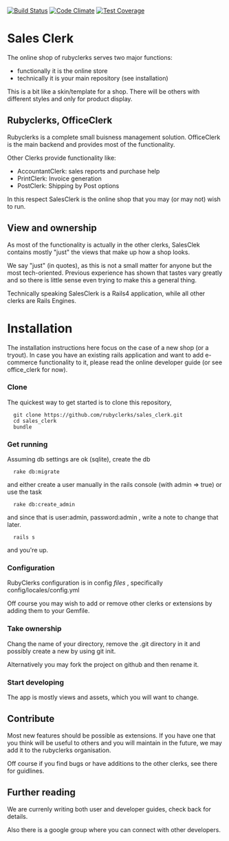 [![Build Status](https://travis-ci.org/rubyclerks/sales_clerk.svg?branch=master)](https://travis-ci.org/rubyclerks/sales_clerk)
[![Code Climate](https://codeclimate.com/github/rubyclerks/sales_clerk/badges/gpa.svg)](https://codeclimate.com/github/rubyclerks/sales_clerk)
[![Test Coverage](https://codeclimate.com/github/rubyclerks/sales_clerk/badges/coverage.svg)](https://codeclimate.com/github/rubyclerks/sales_clerk)

# Sales Clerk

The online shop of rubyclerks serves two major functions:

- functionally it is the online store
- technically it is your main repository (see installation)

This is a bit like a skin/template for a shop. There will be others with different styles and only for product display. 

## Rubyclerks, OfficeClerk

Rubyclerks is a complete small buisness management solution. OfficeClerk is the main backend and provides most of the functionality.

Other Clerks provide functionality like:

- AccountantClerk: sales reports and purchase help
- PrintClerk: Invoice generation
- PostClerk: Shipping by Post options

In this respect SalesClerk is the online shop that you may (or may not) wish to run.

## View and ownership

As most of the functionality is actually in the other clerks, SalesClek contains mostly "just" the views that make up how a shop looks.

We say "just" (in quotes), as this is not a small matter for anyone but the most tech-oriented. Previous experience has shown that tastes vary greatly and so there is little sense even trying to make this a general thing.

Technically speaking SalesClerk is a Rails4 application, while all other clerks are Rails Engines.

# Installation

The installation instructions here focus on the case of a new shop (or a tryout). In case you have an existing rails application and want to add e-commerce functionality to it, please read the online developer guide (or see office_clerk for now).

### Clone

The quickest way to get started is to clone this repository, 

```
  git clone https://github.com/rubyclerks/sales_clerk.git
  cd sales_clerk
  bundle
```

### Get running

Assuming db settings are ok (sqlite), create the db

```
  rake db:migrate
```

and either create a user manually in the rails console (with admin => true) or use the task

```
  rake db:create_admin
```

and since that is user:admin,  password:admin  , write a note to change that later.

```
  rails s
```

and you're up.
 
### Configuration

RubyClerks configuration is in config *files* , specifically config/locales/config.yml

Off course you may wish to add or remove other clerks or extensions by adding them to your Gemfile.

### Take ownership

Chang the name of your directory, remove the .git directory in it and possibly create a new by using git init.

Alternatively you may fork the project on github and then rename it.

### Start developing

The app is mostly views and assets, which you will want to change.

## Contribute

Most new features should be possible as extensions. If you have one that you think will be useful to others and you will maintain in the future, we may add it to the rubyclerks organisation.

Off course if you find bugs or have additions to the other clerks, see there for guidlines.

## Further reading

We are currenly writing both user and developer guides, check back for details.

Also there is a google group where you can connect with other developers.

